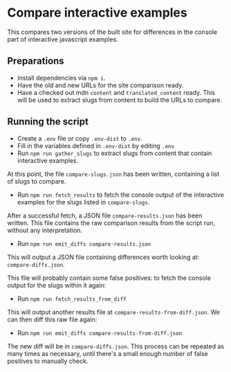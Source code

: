 # Compare interactive examples

This compares two versions of the built site for differences in the console part of interactive javascript examples.

## Preparations

- Install dependencies via `npm i`.
- Have the old and new URLs for the site comparison ready.
- Have a checked out mdn `content` and `translated_content` ready. This will be used to extract slugs from content to build the URLs to compare.

## Running the script

- Create a `.env` file or copy `.env-dist` to `.env`.
- Fill in the variables defined in `.env-dist` by editing `.env`
- Run `npm run gather_slugs` to extract slugs from content that contain interactive examples.

At this point, the file `compare-slugs.json` has been written, containing a list of slugs to compare.

- Run `npm run fetch_results` to fetch the console output of the interactive examples for the slugs listed in `compare-slugs`.

After a successful fetch, a JSON file `compare-results.json` has been written. This file contains the raw comparison results from the script run, without any interpretation.

- Run `npm run emit_diffs compare-results.json`

This will output a JSON file containing differences worth looking at: `compare-diffs.json`.

This file will probably contain some false positives: to fetch the console output for the slugs within it again:

- Run `npm run fetch_results_from_diff`

This will output another results file at `compare-results-from-diff.json`. We can then diff this raw file again:

- Run `npm run emit_diffs compare-results-from-diff.json`

The new diff will be in `compare-diffs.json`. This process can be repeated as many times as necessary, until there's a small enough number of false positives to manually check.